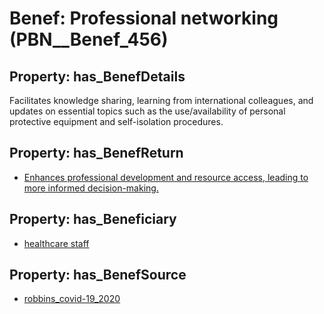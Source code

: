 # Benef: __Professional networking__ (PBN__Benef_456)

## Property: has_BenefDetails

Facilitates knowledge sharing, learning from international colleagues, and updates on essential topics such as the use/availability of personal protective equipment and self-isolation procedures.

## Property: has_BenefReturn

* [Enhances professional development and resource access, leading to more informed decision-making.](../BenefReturn/PBN__BenefReturn_492)

## Property: has_Beneficiary

* [healthcare staff](../Stakeholder/PBN__Stakeholder_139)

## Property: has_BenefSource

* [robbins_covid-19_2020](../Article/PBN__Article_93)

